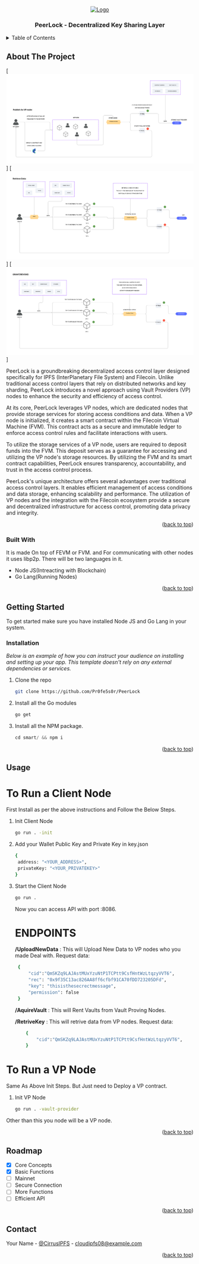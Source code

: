 <a name="readme-top"></a>

<!-- [![Contributors][contributors-shield]][contributors-url]
[![Forks][forks-shield]][forks-url]
[![Stargazers][stars-shield]][stars-url]
[![Issues][issues-shield]][issues-url]
[![MIT License][license-shield]][license-url]
[![LinkedIn][linkedin-shield]][linkedin-url]
 -->


<!-- PROJECT LOGO -->
<br />
<div align="center">
  <a href="https://github.com/othneildrew/Best-README-Template">
    <img src="images/logo.png" alt="Logo" width="80" height="80">
  </a>

  <h3 align="center">PeerLock - Decentralized Key Sharing Layer</h3>
</div>



<!-- TABLE OF CONTENTS -->
<details>
  <summary>Table of Contents</summary>
  <ol>
    <li>
      <a href="#about-the-project">About The Project</a>
      <ul>
        <li><a href="#built-with">Built With</a></li>
      </ul>
    </li>
    <li>
      <a href="#getting-started">Getting Started</a>
      <ul>
        <li><a href="#prerequisites">Prerequisites</a></li>
        <li><a href="#installation">Installation</a></li>
      </ul>
    </li>
    <li><a href="#usage">Usage</a></li>
    <li><a href="#roadmap">Roadmap</a></li>
    <li><a href="#contributing">Contributing</a></li>
    <li><a href="#contact">Contact</a></li>
    <li><a href="#acknowledgments">Acknowledgments</a></li>
  </ol>
</details>



<!-- ABOUT THE PROJECT -->
## About The Project

[![Main Idea Screen Shots][product-screenshot1]]
[![Main Idea Screen Shots][product-screenshot2]]
[![Main Idea Screen Shots][product-screenshot3]]

PeerLock is a groundbreaking decentralized access control layer designed specifically for IPFS (InterPlanetary File System) and Filecoin. Unlike traditional access control layers that rely on distributed networks and key sharding, PeerLock introduces a novel approach using Vault Providers (VP) nodes to enhance the security and efficiency of access control.

At its core, PeerLock leverages VP nodes, which are dedicated nodes that provide storage services for storing access conditions and data. When a VP node is initialized, it creates a smart contract within the Filecoin Virtual Machine (FVM). This contract acts as a secure and immutable ledger to enforce access control rules and facilitate interactions with users.

To utilize the storage services of a VP node, users are required to deposit funds into the FVM. This deposit serves as a guarantee for accessing and utilizing the VP node's storage resources. By utilizing the FVM and its smart contract capabilities, PeerLock ensures transparency, accountability, and trust in the access control process.

PeerLock's unique architecture offers several advantages over traditional access control layers. It enables efficient management of access conditions and data storage, enhancing scalability and performance. The utilization of VP nodes and the integration with the Filecoin ecosystem provide a secure and decentralized infrastructure for access control, promoting data privacy and integrity.

<p align="right">(<a href="#readme-top">back to top</a>)</p>



### Built With

It is made On top of FEVM or FVM. and For communicating with other nodes it uses libp2p. There will be two languages in it.

* Node JS(Intreacting with Blockchain)
* Go Lang(Running Nodes)


<p align="right">(<a href="#readme-top">back to top</a>)</p>



<!-- GETTING STARTED -->
## Getting Started

To get started make sure you have installed Node JS and Go Lang in your system.

### Installation

_Below is an example of how you can instruct your audience on installing and setting up your app. This template doesn't rely on any external dependencies or services._

1. Clone the repo
   ```sh
   git clone https://github.com/Pr0fe5s0r/PeerLock
   ```
2. Install all the Go modules
   ```sh
   go get
   ```
3. Install all the NPM package.
   ```js
   cd smart/ && npm i
   ```

<p align="right">(<a href="#readme-top">back to top</a>)</p>



<!-- USAGE EXAMPLES -->
## Usage

# To Run a Client Node

First Install as per the above instructions and Follow the Below Steps.

1. Init Client Node
   ```sh
   go run . -init
   ```
2. Add your Wallet Public Key and Private Key in key.json
   ```sh
   {
    address: "<YOUR_ADDRESS>",
    privateKey: "<YOUR_PRIVATEKEY>"
   }
   ```

3. Start the Client Node
   ```sh
   go run .
   ```

   Now you can access API with port :8086.
   # ENDPOINTS

   **/UploadNewData** : This will Upload New Data to VP nodes who you made Deal with.
   Request data:
   ```sh
    {
        "cid":"QmSKZq9LAJAstMUxYzuNtP1TCPtt9CsfHntWzLtqzyVVT6",
        "rec": "0x9f35C13ac826AA8ff6cfbf91CA70fDD723205DFd",
        "key": "thisisthesecrectmessage",
        "permission": false
    }
    ```

    **/AquireVault** : This will Rent Vaults from Vault Proving Nodes.

    **/RetriveKey**  : This will retrive data from VP nodes.
    Request data:
    ```sh
        {
            "cid":"QmSKZq9LAJAstMUxYzuNtP1TCPtt9CsfHntWzLtqzyVVT6",
        }
    ```

# To Run a VP Node

Same As Above Init Steps. But Just need to Deploy a VP contract.

1. Init VP Node
   ```sh
   go run . -vault-provider
   ```

Other than this you node will be a VP node.

<p align="right">(<a href="#readme-top">back to top</a>)</p>



<!-- ROADMAP -->
## Roadmap

- [x] Core Concepts
- [x] Basic Functions
- [ ] Mainnet
- [ ] Secure Connection
- [ ] More Functions
- [ ] Efficient API

<p align="right">(<a href="#readme-top">back to top</a>)</p>

<!-- CONTACT -->
## Contact

Your Name - [@CirrusIPFS](https://twitter.com/CirrusIPFS) - cloudipfs08@example.com

<p align="right">(<a href="#readme-top">back to top</a>)</p>



<!-- MARKDOWN LINKS & IMAGES -->
<!-- https://www.markdownguide.org/basic-syntax/#reference-style-links -->
[contributors-shield]: https://img.shields.io/github/contributors/othneildrew/Best-README-Template.svg?style=for-the-badge
[contributors-url]: https://github.com/othneildrew/Best-README-Template/graphs/contributors
[forks-shield]: https://img.shields.io/github/forks/othneildrew/Best-README-Template.svg?style=for-the-badge
[forks-url]: https://github.com/othneildrew/Best-README-Template/network/members
[stars-shield]: https://img.shields.io/github/stars/othneildrew/Best-README-Template.svg?style=for-the-badge
[stars-url]: https://github.com/othneildrew/Best-README-Template/stargazers
[issues-shield]: https://img.shields.io/github/issues/othneildrew/Best-README-Template.svg?style=for-the-badge
[issues-url]: https://github.com/othneildrew/Best-README-Template/issues
[license-shield]: https://img.shields.io/github/license/othneildrew/Best-README-Template.svg?style=for-the-badge
[license-url]: https://github.com/othneildrew/Best-README-Template/blob/master/LICENSE.txt
[linkedin-shield]: https://img.shields.io/badge/-LinkedIn-black.svg?style=for-the-badge&logo=linkedin&colorB=555
[linkedin-url]: https://linkedin.com/in/othneildrew
[product-screenshot1]: images/screenshot1.png
[product-screenshot2]: images/screenshot2.png
[product-screenshot3]: images/screenshot3.png
[Next.js]: https://img.shields.io/badge/next.js-000000?style=for-the-badge&logo=nextdotjs&logoColor=white
[Next-url]: https://nextjs.org/
[React.js]: https://img.shields.io/badge/React-20232A?style=for-the-badge&logo=react&logoColor=61DAFB
[React-url]: https://reactjs.org/
[Vue.js]: https://img.shields.io/badge/Vue.js-35495E?style=for-the-badge&logo=vuedotjs&logoColor=4FC08D
[Vue-url]: https://vuejs.org/
[Angular.io]: https://img.shields.io/badge/Angular-DD0031?style=for-the-badge&logo=angular&logoColor=white
[Angular-url]: https://angular.io/
[Svelte.dev]: https://img.shields.io/badge/Svelte-4A4A55?style=for-the-badge&logo=svelte&logoColor=FF3E00
[Svelte-url]: https://svelte.dev/
[Laravel.com]: https://img.shields.io/badge/Laravel-FF2D20?style=for-the-badge&logo=laravel&logoColor=white
[Laravel-url]: https://laravel.com
[Bootstrap.com]: https://img.shields.io/badge/Bootstrap-563D7C?style=for-the-badge&logo=bootstrap&logoColor=white
[Bootstrap-url]: https://getbootstrap.com
[JQuery.com]: https://img.shields.io/badge/jQuery-0769AD?style=for-the-badge&logo=jquery&logoColor=white
[JQuery-url]: https://jquery.com 

